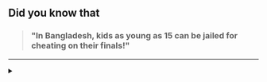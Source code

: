 ## Did you know that

<h3>
  <blockquote>
<!--START_SECTION:debris-->                                                                                                           
"In Bangladesh, kids as young as 15 can be jailed for cheating on their finals!"
<!--END_SECTION:debris-->
  </blockquote>
</h3>

-----

<details>
  <summary></summary>

<img src="https://github-readme-stats.vercel.app/api?show_icons=true&hide=issues&username=ekickx"> <img src="https://github-readme-stats.vercel.app/api/top-langs/?layout=compact&username=ekickx">

</details>
